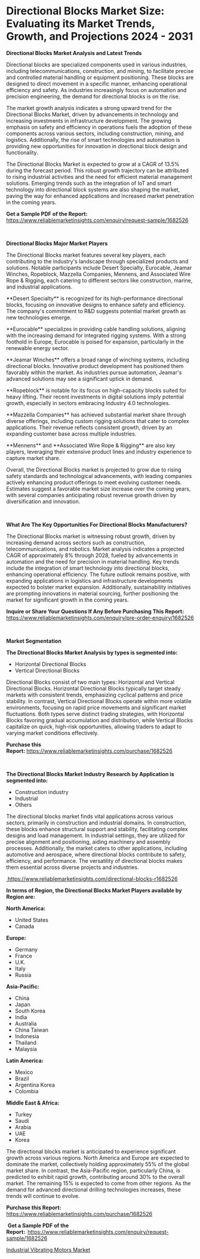 <p><h1>Directional Blocks Market Size: Evaluating its Market Trends, Growth, and Projections 2024 - 2031</h1></p><p><strong>Directional Blocks Market Analysis and Latest Trends</strong></p>
<p><p>Directional blocks are specialized components used in various industries, including telecommunications, construction, and mining, to facilitate precise and controlled material handling or equipment positioning. These blocks are designed to direct movement in a specific manner, enhancing operational efficiency and safety. As industries increasingly focus on automation and precision engineering, the demand for directional blocks is on the rise.</p><p>The market growth analysis indicates a strong upward trend for the Directional Blocks Market, driven by advancements in technology and increasing investments in infrastructure development. The growing emphasis on safety and efficiency in operations fuels the adoption of these components across various sectors, including construction, mining, and logistics. Additionally, the rise of smart technologies and automation is providing new opportunities for innovation in directional block design and functionality.</p><p>The Directional Blocks Market is expected to grow at a CAGR of 13.5% during the forecast period. This robust growth trajectory can be attributed to rising industrial activities and the need for efficient material management solutions. Emerging trends such as the integration of IoT and smart technology into directional block systems are also shaping the market, paving the way for enhanced applications and increased market penetration in the coming years.</p></p>
<p><strong>Get a Sample PDF of the Report:&nbsp;</strong> <a href="https://www.reliablemarketinsights.com/enquiry/request-sample/1682526?utm_campaign=1937&utm_medium=2&utm_source=Github&utm_content=ia&utm_term=30122024&utm_id=directional-blocks">https://www.reliablemarketinsights.com/enquiry/request-sample/1682526</a></p>
<p>&nbsp;</p>
<p><strong>Directional Blocks Major Market Players</strong></p>
<p><p>The Directional Blocks market features several key players, each contributing to the industry's landscape through specialized products and solutions. Notable participants include Desert Specialty, Eurocable, Jeamar Winches, Ropeblock, Mazzella Companies, Mennens, and Associated Wire Rope & Rigging, each catering to different sectors like construction, marine, and industrial applications.</p><p>**Desert Specialty** is recognized for its high-performance directional blocks, focusing on innovative designs to enhance safety and efficiency. The company's commitment to R&D suggests potential market growth as new technologies emerge.</p><p>**Eurocable** specializes in providing cable handling solutions, aligning with the increasing demand for integrated rigging systems. With a strong foothold in Europe, Eurocable is poised for expansion, particularly in the renewable energy sector.</p><p>**Jeamar Winches** offers a broad range of winching systems, including directional blocks. Innovative product development has positioned them favorably within the market. As industries pursue automation, Jeamar's advanced solutions may see a significant uptick in demand.</p><p>**Ropeblock** is notable for its focus on high-capacity blocks suited for heavy lifting. Their recent investments in digital solutions imply potential growth, especially in sectors embracing Industry 4.0 technologies.</p><p>**Mazzella Companies** has achieved substantial market share through diverse offerings, including custom rigging solutions that cater to complex applications. Their revenue reflects consistent growth, driven by an expanding customer base across multiple industries.</p><p>**Mennens** and **Associated Wire Rope & Rigging** are also key players, leveraging their extensive product lines and industry experience to capture market share.</p><p>Overall, the Directional Blocks market is projected to grow due to rising safety standards and technological advancements, with leading companies actively enhancing product offerings to meet evolving customer needs. Estimates suggest a favorable market size increase over the coming years, with several companies anticipating robust revenue growth driven by diversification and innovation.</p></p>
<p>&nbsp;</p>
<p><strong>What Are The Key Opportunities For Directional Blocks Manufacturers?</strong></p>
<p><p>The Directional Blocks market is witnessing robust growth, driven by increasing demand across sectors such as construction, telecommunications, and robotics. Market analysis indicates a projected CAGR of approximately 8% through 2028, fueled by advancements in automation and the need for precision in material handling. Key trends include the integration of smart technology into directional blocks, enhancing operational efficiency. The future outlook remains positive, with expanding applications in logistics and infrastructure developments expected to bolster market expansion. Additionally, sustainability initiatives are prompting innovations in material sourcing, further positioning the market for significant growth in the coming years.</p></p>
<p><strong>Inquire or Share Your Questions If Any Before Purchasing This Report:</strong> <a href="https://www.reliablemarketinsights.com/enquiry/pre-order-enquiry/1682526?utm_campaign=1937&utm_medium=2&utm_source=Github&utm_content=ia&utm_term=30122024&utm_id=directional-blocks">https://www.reliablemarketinsights.com/enquiry/pre-order-enquiry/1682526</a></p>
<p>&nbsp;</p>
<p><strong>Market Segmentation</strong></p>
<p><strong>The Directional Blocks Market Analysis by types is segmented into:</strong></p>
<p><ul><li>Horizontal Directional Blocks</li><li>Vertical Directional Blocks</li></ul></p>
<p><p>Directional Blocks consist of two main types: Horizontal and Vertical Directional Blocks. Horizontal Directional Blocks typically target steady markets with consistent trends, emphasizing cyclical patterns and price stability. In contrast, Vertical Directional Blocks operate within more volatile environments, focusing on rapid price movements and significant market fluctuations. Both types serve distinct trading strategies, with Horizontal Blocks favoring gradual accumulation and distribution, while Vertical Blocks capitalize on quick, high-risk opportunities, allowing traders to adapt to varying market conditions effectively.</p></p>
<p><strong>Purchase this Report:&nbsp;</strong><a href="https://www.reliablemarketinsights.com/purchase/1682526?utm_campaign=1937&utm_medium=2&utm_source=Github&utm_content=ia&utm_term=30122024&utm_id=directional-blocks">https://www.reliablemarketinsights.com/purchase/1682526</a></p>
<p>&nbsp;</p>
<p><strong>The Directional Blocks Market Industry Research by Application is segmented into:</strong></p>
<p><ul><li>Construction industry</li><li>Industrial</li><li>Others</li></ul></p>
<p><p>The directional blocks market finds vital applications across various sectors, primarily in construction and industrial domains. In construction, these blocks enhance structural support and stability, facilitating complex designs and load management. In industrial settings, they are utilized for precise alignment and positioning, aiding machinery and assembly processes. Additionally, the market caters to other applications, including automotive and aerospace, where directional blocks contribute to safety, efficiency, and performance. The versatility of directional blocks makes them essential across diverse projects and industries.</p></p>
<p><a href="https://www.reliablemarketinsights.com/directional-blocks-r1682526?utm_campaign=1937&utm_medium=2&utm_source=Github&utm_content=ia&utm_term=30122024&utm_id=directional-blocks">&nbsp;https://www.reliablemarketinsights.com/directional-blocks-r1682526</a></p>
<p><strong>In terms of Region, the Directional Blocks Market Players available by Region are:</strong></p>
<p>
    <p> <strong> North America: </strong>
        <ul>
            <li>United States</li>
            <li>Canada</li>
        </ul>
        </p> 
    <p> <strong> Europe: </strong>
        <ul>
            <li>Germany</li>
            <li>France</li>
            <li>U.K.</li>
            <li>Italy</li>
            <li>Russia</li>
        </ul>
        </p> 
    <p> <strong> Asia-Pacific: </strong>
        <ul>
            <li>China</li>
            <li>Japan</li>
            <li>South Korea</li>
            <li>India</li>
            <li>Australia</li>
            <li>China Taiwan</li>
            <li>Indonesia</li>
            <li>Thailand</li>
            <li>Malaysia</li>
        </ul>
        </p> 
    <p> <strong> Latin America: </strong>
        <ul>
            <li>Mexico</li>
            <li>Brazil</li>
            <li>Argentina Korea</li>
            <li>Colombia</li>
        </ul>
        </p> 
    <p> <strong> Middle East & Africa: </strong>
        <ul>
            <li>Turkey</li>
            <li>Saudi</li>
            <li>Arabia</li>
            <li>UAE</li>
            <li>Korea</li>
        </ul>
    </p>
    </p>
<p><p>The directional blocks market is anticipated to experience significant growth across various regions. North America and Europe are expected to dominate the market, collectively holding approximately 55% of the global market share. In contrast, the Asia-Pacific region, particularly China, is predicted to exhibit rapid growth, contributing around 30% to the overall market. The remaining 15% is expected to come from other regions. As the demand for advanced directional drilling technologies increases, these trends will continue to evolve.</p></p>
<p><strong>Purchase this Report: </strong><a href="https://www.reliablemarketinsights.com/purchase/1682526?utm_campaign=1937&utm_medium=2&utm_source=Github&utm_content=ia&utm_term=30122024&utm_id=directional-blocks">https://www.reliablemarketinsights.com/purchase/1682526</a></p>
<p>&nbsp;<strong>Get a Sample PDF of the Report:&nbsp;&nbsp;</strong><a href="https://www.reliablemarketinsights.com/enquiry/request-sample/1682526?utm_campaign=1937&utm_medium=2&utm_source=Github&utm_content=ia&utm_term=30122024&utm_id=directional-blocks">https://www.reliablemarketinsights.com/enquiry/request-sample/1682526</a></p>
<p><strong></strong></p>
<p><p><a href="https://github.com/Krish2023na/Market-Research-Report-List-6/blob/main/industrial-vibrating-motors-market.md?utm_campaign=1937&utm_medium=2&utm_source=Github&utm_content=ia&utm_term=30122024&utm_id=directional-blocks">Industrial Vibrating Motors Market</a></p></p>